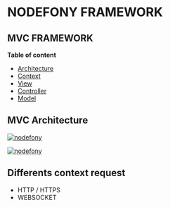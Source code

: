 # **NODEFONY FRAMEWORK**

## MVC FRAMEWORK 
__Table of content__

- [Architecture](#architecture)
- [Context](#context)
- [View](#view) 
- [Controller](#controller)
- [Model](#model)

## <a name="architecture"></a> MVC Architecture

[![nodefony](https://raw.githubusercontent.com/ccamensuli/nodefony/master/src/nodefony/doc/Alpha/MVC/MVC.png)](https://github.com/ccamensuli/nodefony)

[![nodefony](https://raw.githubusercontent.com/ccamensuli/nodefony/master/src/nodefony/doc/Alpha/MVC/MVC2.png)](https://github.com/ccamensuli/nodefony)

## <a name="context"></a> Differents context request
- HTTP / HTTPS
- WEBSOCKET

